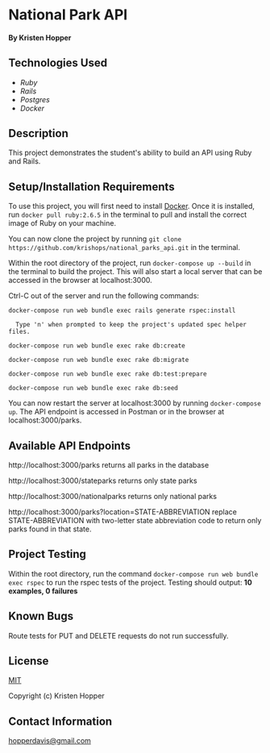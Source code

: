 # National Park API

#### By Kristen Hopper

## Technologies Used

* _Ruby_
* _Rails_
* _Postgres_
* _Docker_

## Description

This project demonstrates the student's ability to build an API using Ruby and Rails.

## Setup/Installation Requirements

To use this project, you will first need to install [Docker](https://docs.docker.com/get-docker/). Once it is installed, run `docker pull ruby:2.6.5` in the terminal to pull and install the correct image of Ruby on your machine.

You can now clone the project by running `git clone https://github.com/krishops/national_parks_api.git` in the terminal.

Within the root directory of the project, run `docker-compose up --build` in the terminal to build the project. This will also start a local server that can be accessed in the browser at localhost:3000. 

Ctrl-C out of the server and run the following commands:

`docker-compose run web bundle exec rails generate rspec:install`
      
      Type 'n' when prompted to keep the project's updated spec helper files.

`docker-compose run web bundle exec rake db:create`

`docker-compose run web bundle exec rake db:migrate`

`docker-compose run web bundle exec rake db:test:prepare`

`docker-compose run web bundle exec rake db:seed`

You can now restart the server at localhost:3000 by running `docker-compose up`. The API endpoint is accessed in Postman or in the browser at localhost:3000/parks.

## Available API Endpoints

http://localhost:3000/parks returns all parks in the database

http://localhost:3000/stateparks returns only state parks

http://localhost:3000/nationalparks returns only national parks

http://localhost:3000/parks?location=STATE-ABBREVIATION replace STATE-ABBREVIATION with two-letter state abbreviation code to return only parks found in that state.

## Project Testing

Within the root directory, run the command `docker-compose run web bundle exec rspec` to run the rspec tests of the project.
Testing should output: **10 examples, 0 failures**

## Known Bugs

Route tests for PUT and DELETE requests do not run successfully.

## License

[MIT](https://opensource.org/licenses/MIT)

Copyright (c) Kristen Hopper

## Contact Information

hopperdavis@gmail.com